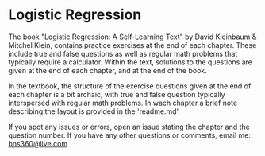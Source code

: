 # Logistic Regression

The book "Logistic Regression: A Self-Learning Text" by David Kleinbaum & Mitchel Klein, contains practice exercises at the end of each chapter. These include true and false questions as well as regular math problems that typically require a calculator. Within the text, solutions to the questions are given at the end of each chapter, and at the end of the book. 

In the textbook, the structure of the exercise questions given at the end of each chapter is a bit archaic, with true and false question typically interspersed with regular math problems. In wach chapter a brief note describing the layout is provided in the 'readme.md'.

If you spot any issues or errors, open an issue stating the chapter and the question number. If you have any other questions or comments, email me: bns360@live.com
